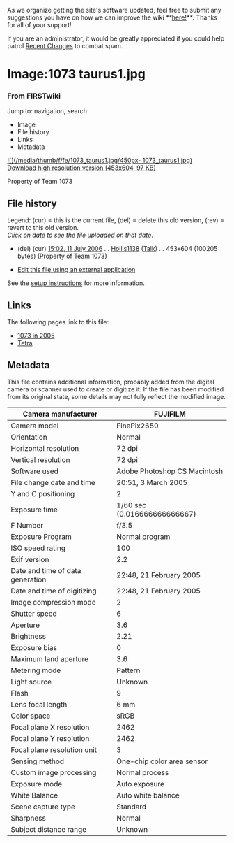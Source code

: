 As we organize getting the site's software updated, feel free to submit any
suggestions you have on how we can improve the wiki
_**_[here!](/index.php/User:Hallry/Suggestions "User:Hallry/Suggestions"
)_**_. Thanks for all of your support!

If you are an administrator, it would be greatly appreciated if you could help
patrol [Recent Changes](/index.php/Special:Recentchanges
"Special:Recentchanges" ) to combat spam.

# Image:1073 taurus1.jpg

### From FIRSTwiki

Jump to: navigation, search

  * Image
  * File history
  * Links
  * Metadata

[![](/media/thumb/f/fe/1073_taurus1.jpg/450px-
1073_taurus1.jpg)](/media/f/fe/1073_taurus1.jpg)  
[Download high resolution version (453x604, 97
KB)](/media/f/fe/1073_taurus1.jpg)

Property of Team 1073

## File history

Legend: (cur) = this is the current file, (del) = delete this old version,
(rev) = revert to this old version.  
_Click on date to see the file uploaded on that date_.

  * (del) (cur) [15:02, 11 July 2006](/media/f/fe/1073_taurus1.jpg "/media/f/fe/1073 taurus1.jpg" ) . . [Hollis1138](/index.php/User:Hollis1138 "User:Hollis1138" ) ([Talk](/index.php/User_talk:Hollis1138 "User talk:Hollis1138" )) . . 453x604 (100205 bytes) (Property of Team 1073)
  

  * [Edit this file using an external application](/index.php?title=Image:1073_taurus1.jpg&action=edit&externaledit=true&mode=file "Image:1073 taurus1.jpg" )

See the [setup
instructions](http://meta.wikimedia.org/wiki/Help:External_editors
"http://meta.wikimedia.org/wiki/Help:External_editors" ) for more information.

## Links

The following pages link to this file:

  * [1073 in 2005](/index.php/1073_in_2005 "1073 in 2005" )
  * [Tetra](/index.php/Tetra "Tetra" )

## Metadata

This file contains additional information, probably added from the digital
camera or scanner used to create or digitize it. If the file has been modified
from its original state, some details may not fully reflect the modified
image.

Camera manufacturer |  FUJIFILM  
---|---  
Camera model |  FinePix2650  
Orientation |  Normal  
Horizontal resolution |  72 dpi  
Vertical resolution |  72 dpi  
Software used |  Adobe Photoshop CS Macintosh  
File change date and time |  20:51, 3 March 2005  
Y and C positioning |  2  
Exposure time |  1/60 sec (0.016666666666667)  
F Number |  f/3.5  
Exposure Program |  Normal program  
ISO speed rating |  100  
Exif version |  2.2  
Date and time of data generation |  22:48, 21 February 2005  
Date and time of digitizing |  22:48, 21 February 2005  
Image compression mode |  2  
Shutter speed |  6  
Aperture |  3.6  
Brightness |  2.21  
Exposure bias |  0  
Maximum land aperture |  3.6  
Metering mode |  Pattern  
Light source |  Unknown  
Flash |  9  
Lens focal length |  6 mm  
Color space |  sRGB  
Focal plane X resolution |  2462  
Focal plane Y resolution |  2462  
Focal plane resolution unit |  3  
Sensing method |  One-chip color area sensor  
Custom image processing |  Normal process  
Exposure mode |  Auto exposure  
White Balance |  Auto white balance  
Scene capture type |  Standard  
Sharpness |  Normal  
Subject distance range |  Unknown  
  
